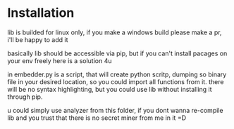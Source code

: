 # Installation

lib is builded for linux only, if you make a windows build please make a pr, i'll be happy to add it

basically lib should be accessible via pip, but if you can't install pacages on your env freely here is a solution 4u

in embedder.py is a script, that will create python scritp, dumping so binary file in your desired location, so you could import all functions from it. there will be no syntax highlighting, but you could use lib without installing it through pip.

u could simply use analyzer from this folder, if you dont wanna re-compile lib and you trust that there is no secret miner from me in it =D
